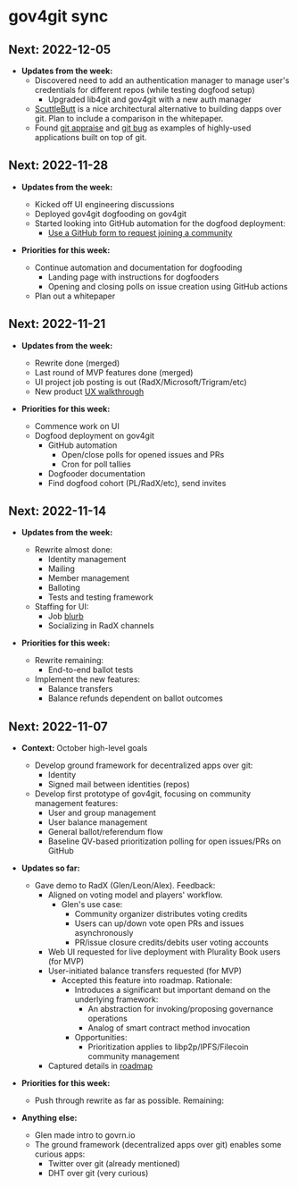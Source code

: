 # gov4git sync

## Next: 2022-12-05

- __Updates from the week:__
  - Discovered need to add an authentication manager to manage user's credentials for different repos (while testing dogfood setup)
    - Upgraded lib4git and gov4git with a new auth manager
  - [ScuttleButt](scuttlebutt.nz) is a nice architectural alternative to building dapps over git. Plan to include a comparison in the whitepaper.
  - Found [git appraise](https://github.com/google/git-appraise) and [git bug](https://github.com/MichaelMure/git-bug) as examples of highly-used applications built on top of git. 

## Next: 2022-11-28

- __Updates from the week:__
  - Kicked off UI engineering discussions
  - Deployed gov4git dogfooding on gov4git
  - Started looking into GitHub automation for the dogfood deployment:
    - [Use a GitHub form to request joining a community](https://github.com/gov4git/gov4git/issues/new?assignees=petar&labels=community&template=join.yml&title=I%27d+like+to+join+this+project%27s+community)

- __Priorities for this week:__
  - Continue automation and documentation for dogfooding
    - Landing page with instructions for dogfooders
    - Opening and closing polls on issue creation using GitHub actions
  - Plan out a whitepaper

## Next: 2022-11-21

- __Updates from the week:__
  - Rewrite done (merged)
  - Last round of MVP features done (merged)
  - UI project job posting is out (RadX/Microsoft/Trigram/etc)
  - New product [UX walkthrough](../walkthrough.sh)

- __Priorities for this week:__
  - Commence work on UI
  - Dogfood deployment on gov4git
    - GitHub automation
      - Open/close polls for opened issues and PRs
      - Cron for poll tallies
    - Dogfooder documentation
    - Find dogfood cohort (PL/RadX/etc), send invites

## Next: 2022-11-14

- __Updates from the week:__
  - Rewrite almost done:
    - Identity management
    - Mailing
    - Member management
    - Balloting
    - Tests and testing framework
  - Staffing for UI:
    - Job [blurb](ui-job-description.md)
    - Socializing in RadX channels

- __Priorities for this week:__
  - Rewrite remaining:
    - End-to-end ballot tests
  - Implement the new features:
    - Balance transfers
    - Balance refunds dependent on ballot outcomes

## Next: 2022-11-07

- __Context:__ October high-level goals
  - Develop ground framework for decentralized apps over git:
    - Identity
    - Signed mail between identities (repos)
  - Develop first prototype of gov4git, focusing on community management features:
    - User and group management
    - User balance management
    - General ballot/referendum flow
    - Baseline QV-based prioritization polling for open issues/PRs on GitHub

- __Updates so far:__
  - Gave demo to RadX (Glen/Leon/Alex). Feedback:
    - Aligned on voting model and players' workflow.
      - Glen's use case:
        - Community organizer distributes voting credits
        - Users can up/down vote open PRs and issues asynchronously
        - PR/issue closure credits/debits user voting accounts
    - Web UI requested for live deployment with Plurality Book users (for MVP)
    - User-initiated balance transfers requested (for MVP)
      - Accepted this feature into roadmap. Rationale:
        - Introduces a significant but important demand on the underlying framework:
          - An abstraction for invoking/proposing governance operations
          - Analog of smart contract method invocation
        - Opportunities:
          - Prioritization applies to libp2p/IPFS/Filecoin community management
    - Captured details in [roadmap](../roadmap.md)

- __Priorities for this week:__
  - Push through rewrite as far as possible. Remaining:

- __Anything else:__
  - Glen made intro to govrn.io
  - The ground framework (decentralized apps over git) enables some curious apps:
    - Twitter over git (already mentioned)
    - DHT over git (very curious)
